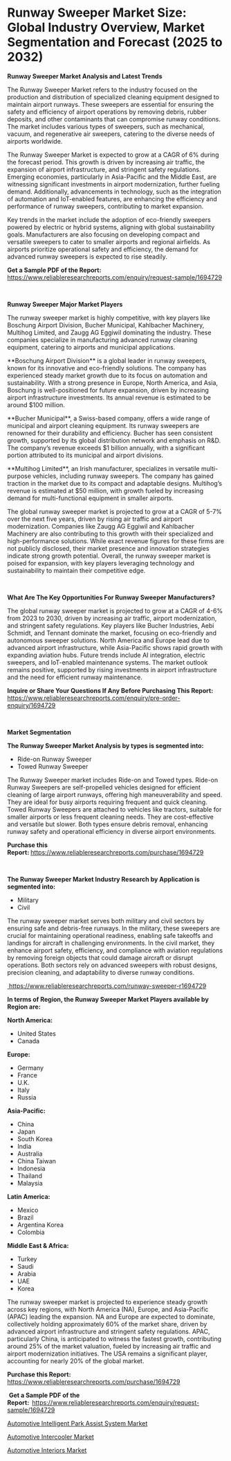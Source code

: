 <p><h1>Runway Sweeper Market Size: Global Industry Overview, Market Segmentation and Forecast (2025 to 2032)</h1></p><p><strong>Runway Sweeper Market Analysis and Latest Trends</strong></p>
<p><p>The Runway Sweeper Market refers to the industry focused on the production and distribution of specialized cleaning equipment designed to maintain airport runways. These sweepers are essential for ensuring the safety and efficiency of airport operations by removing debris, rubber deposits, and other contaminants that can compromise runway conditions. The market includes various types of sweepers, such as mechanical, vacuum, and regenerative air sweepers, catering to the diverse needs of airports worldwide.</p><p>The Runway Sweeper Market is expected to grow at a CAGR of 6% during the forecast period. This growth is driven by increasing air traffic, the expansion of airport infrastructure, and stringent safety regulations. Emerging economies, particularly in Asia-Pacific and the Middle East, are witnessing significant investments in airport modernization, further fueling demand. Additionally, advancements in technology, such as the integration of automation and IoT-enabled features, are enhancing the efficiency and performance of runway sweepers, contributing to market expansion.</p><p>Key trends in the market include the adoption of eco-friendly sweepers powered by electric or hybrid systems, aligning with global sustainability goals. Manufacturers are also focusing on developing compact and versatile sweepers to cater to smaller airports and regional airfields. As airports prioritize operational safety and efficiency, the demand for advanced runway sweepers is expected to rise steadily.</p></p>
<p><strong>Get a Sample PDF of the Report:&nbsp;</strong> <a href="https://www.reliableresearchreports.com/enquiry/request-sample/1694729?utm_campaign=48&utm_medium=2&utm_source=Github&utm_content=ia&utm_term=22012025&utm_id=runway-sweeper">https://www.reliableresearchreports.com/enquiry/request-sample/1694729</a></p>
<p>&nbsp;</p>
<p><strong>Runway Sweeper Major Market Players</strong></p>
<p><p>The runway sweeper market is highly competitive, with key players like Boschung Airport Division, Bucher Municipal, Kahlbacher Machinery, Multihog Limited, and Zaugg AG Eggiwil dominating the industry. These companies specialize in manufacturing advanced runway cleaning equipment, catering to airports and municipal applications.</p><p>**Boschung Airport Division** is a global leader in runway sweepers, known for its innovative and eco-friendly solutions. The company has experienced steady market growth due to its focus on automation and sustainability. With a strong presence in Europe, North America, and Asia, Boschung is well-positioned for future expansion, driven by increasing airport infrastructure investments. Its annual revenue is estimated to be around $100 million.</p><p>**Bucher Municipal**, a Swiss-based company, offers a wide range of municipal and airport cleaning equipment. Its runway sweepers are renowned for their durability and efficiency. Bucher has seen consistent growth, supported by its global distribution network and emphasis on R&D. The company’s revenue exceeds $1 billion annually, with a significant portion attributed to its municipal and airport divisions.</p><p>**Multihog Limited**, an Irish manufacturer, specializes in versatile multi-purpose vehicles, including runway sweepers. The company has gained traction in the market due to its compact and adaptable designs. Multihog’s revenue is estimated at $50 million, with growth fueled by increasing demand for multi-functional equipment in smaller airports.</p><p>The global runway sweeper market is projected to grow at a CAGR of 5-7% over the next five years, driven by rising air traffic and airport modernization. Companies like Zaugg AG Eggiwil and Kahlbacher Machinery are also contributing to this growth with their specialized and high-performance solutions. While exact revenue figures for these firms are not publicly disclosed, their market presence and innovation strategies indicate strong growth potential. Overall, the runway sweeper market is poised for expansion, with key players leveraging technology and sustainability to maintain their competitive edge.</p></p>
<p>&nbsp;</p>
<p><strong>What Are The Key Opportunities For Runway Sweeper Manufacturers?</strong></p>
<p><p>The global runway sweeper market is projected to grow at a CAGR of 4-6% from 2023 to 2030, driven by increasing air traffic, airport modernization, and stringent safety regulations. Key players like Bucher Industries, Aebi Schmidt, and Tennant dominate the market, focusing on eco-friendly and autonomous sweeper solutions. North America and Europe lead due to advanced airport infrastructure, while Asia-Pacific shows rapid growth with expanding aviation hubs. Future trends include AI integration, electric sweepers, and IoT-enabled maintenance systems. The market outlook remains positive, supported by rising investments in airport infrastructure and the need for efficient runway maintenance.</p></p>
<p><strong>Inquire or Share Your Questions If Any Before Purchasing This Report:</strong> <a href="https://www.reliableresearchreports.com/enquiry/pre-order-enquiry/1694729?utm_campaign=48&utm_medium=2&utm_source=Github&utm_content=ia&utm_term=22012025&utm_id=runway-sweeper">https://www.reliableresearchreports.com/enquiry/pre-order-enquiry/1694729</a></p>
<p>&nbsp;</p>
<p><strong>Market Segmentation</strong></p>
<p><strong>The Runway Sweeper Market Analysis by types is segmented into:</strong></p>
<p><ul><li>Ride-on Runway Sweeper</li><li>Towed Runway Sweeper</li></ul></p>
<p><p>The Runway Sweeper market includes Ride-on and Towed types. Ride-on Runway Sweepers are self-propelled vehicles designed for efficient cleaning of large airport runways, offering high maneuverability and speed. They are ideal for busy airports requiring frequent and quick cleaning. Towed Runway Sweepers are attached to vehicles like tractors, suitable for smaller airports or less frequent cleaning needs. They are cost-effective and versatile but slower. Both types ensure debris removal, enhancing runway safety and operational efficiency in diverse airport environments.</p></p>
<p><strong>Purchase this Report:&nbsp;</strong><a href="https://www.reliableresearchreports.com/purchase/1694729?utm_campaign=48&utm_medium=2&utm_source=Github&utm_content=ia&utm_term=22012025&utm_id=runway-sweeper">https://www.reliableresearchreports.com/purchase/1694729</a></p>
<p>&nbsp;</p>
<p><strong>The Runway Sweeper Market Industry Research by Application is segmented into:</strong></p>
<p><ul><li>Military</li><li>Civil</li></ul></p>
<p><p>The runway sweeper market serves both military and civil sectors by ensuring safe and debris-free runways. In the military, these sweepers are crucial for maintaining operational readiness, enabling safe takeoffs and landings for aircraft in challenging environments. In the civil market, they enhance airport safety, efficiency, and compliance with aviation regulations by removing foreign objects that could damage aircraft or disrupt operations. Both sectors rely on advanced sweepers with robust designs, precision cleaning, and adaptability to diverse runway conditions.</p></p>
<p><a href="https://www.reliableresearchreports.com/runway-sweeper-r1694729?utm_campaign=48&utm_medium=2&utm_source=Github&utm_content=ia&utm_term=22012025&utm_id=runway-sweeper">&nbsp;https://www.reliableresearchreports.com/runway-sweeper-r1694729</a></p>
<p><strong>In terms of Region, the Runway Sweeper Market Players available by Region are:</strong></p>
<p>
    <p> <strong> North America: </strong>
        <ul>
            <li>United States</li>
            <li>Canada</li>
        </ul>
        </p> 
    <p> <strong> Europe: </strong>
        <ul>
            <li>Germany</li>
            <li>France</li>
            <li>U.K.</li>
            <li>Italy</li>
            <li>Russia</li>
        </ul>
        </p> 
    <p> <strong> Asia-Pacific: </strong>
        <ul>
            <li>China</li>
            <li>Japan</li>
            <li>South Korea</li>
            <li>India</li>
            <li>Australia</li>
            <li>China Taiwan</li>
            <li>Indonesia</li>
            <li>Thailand</li>
            <li>Malaysia</li>
        </ul>
        </p> 
    <p> <strong> Latin America: </strong>
        <ul>
            <li>Mexico</li>
            <li>Brazil</li>
            <li>Argentina Korea</li>
            <li>Colombia</li>
        </ul>
        </p> 
    <p> <strong> Middle East & Africa: </strong>
        <ul>
            <li>Turkey</li>
            <li>Saudi</li>
            <li>Arabia</li>
            <li>UAE</li>
            <li>Korea</li>
        </ul>
    </p>
    </p>
<p><p>The runway sweeper market is projected to experience steady growth across key regions, with North America (NA), Europe, and Asia-Pacific (APAC) leading the expansion. NA and Europe are expected to dominate, collectively holding approximately 60% of the market share, driven by advanced airport infrastructure and stringent safety regulations. APAC, particularly China, is anticipated to witness the fastest growth, contributing around 25% of the market valuation, fueled by increasing air traffic and airport modernization initiatives. The USA remains a significant player, accounting for nearly 20% of the global market.</p></p>
<p><strong>Purchase this Report: </strong><a href="https://www.reliableresearchreports.com/purchase/1694729?utm_campaign=48&utm_medium=2&utm_source=Github&utm_content=ia&utm_term=22012025&utm_id=runway-sweeper">https://www.reliableresearchreports.com/purchase/1694729</a></p>
<p>&nbsp;<strong>Get a Sample PDF of the Report:&nbsp;&nbsp;</strong><a href="https://www.reliableresearchreports.com/enquiry/request-sample/1694729?utm_campaign=48&utm_medium=2&utm_source=Github&utm_content=ia&utm_term=22012025&utm_id=runway-sweeper">https://www.reliableresearchreports.com/enquiry/request-sample/1694729</a></p>
<p><strong></strong></p>
<p><p><a href="https://github.com/tamiaknaub6/Market-Research-Report-List-1/blob/main/automotive-intelligent-park-assist-system-market.md?utm_campaign=48&utm_medium=2&utm_source=Github&utm_content=ia&utm_term=22012025&utm_id=runway-sweeper">Automotive Intelligent Park Assist System Market</a></p><p><a href="https://github.com/mathastilley812967/Market-Research-Report-List-1/blob/main/automotive-intercooler-market.md?utm_campaign=48&utm_medium=2&utm_source=Github&utm_content=ia&utm_term=22012025&utm_id=runway-sweeper">Automotive Intercooler Market</a></p><p><a href="https://github.com/lacostesamella9485/Market-Research-Report-List-1/blob/main/automotive-interiors-market.md?utm_campaign=48&utm_medium=2&utm_source=Github&utm_content=ia&utm_term=22012025&utm_id=runway-sweeper">Automotive Interiors Market</a></p></p>